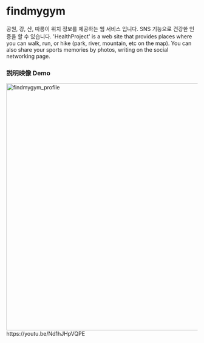 # findmygym
공원, 강, 산, 따릉이 위치 정보를 제공하는 웹 서비스 입니다. SNS 기능으로 건강한 인증을 할 수 있습니다. 'HealthProject' is a web site that provides places where you can walk, run, or hike (park, river, mountain, etc on the map). You can also share your sports memories by photos, writing on the social networking page.

### 説明映像 Demo
<img width="650" alt="findmygym_profile" src="https://user-images.githubusercontent.com/16066576/141410468-75037ded-9ce0-4a8c-b49f-29c9ed91854c.png">
https://youtu.be/Nd1hJHpVQPE
